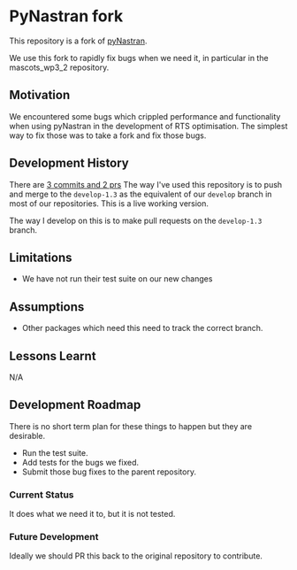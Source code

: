 # PyNastran fork

This repository is a fork of [pyNastran](https://github.com/SteveDoyle2/pyNastran).

We use this fork to rapidly fix bugs when we need it, in particular in the
mascots_wp3_2 repository.

## Motivation

We encountered some bugs which crippled performance and functionality when using
pyNastran in the development of RTS optimisation. The simplest way to fix those
was to take a fork and fix those bugs.

## Development History

There are
[3 commits and 2 prs](https://github.com/daptablade/pyNastran/pulls?q=is%3Apr+is%3Aclosed)
The way I've used this repository is to push and merge to the `develop-1.3`
as the equivalent of our `develop` branch in most of our repositories. This is a
live working version.

The way I develop on this is to make pull requests on the `develop-1.3` branch.

## Limitations

- We have not run their test suite on our new changes

## Assumptions

- Other packages which need this need to track the correct branch.

## Lessons Learnt

N/A

## Development Roadmap

There is no short term plan for these things to happen but they are desirable.

- Run the test suite.
- Add tests for the bugs we fixed.
- Submit those bug fixes to the parent repository.

### Current Status

It does what we need it to, but it is not tested.

### Future Development

Ideally we should PR this back to the original repository to contribute.
